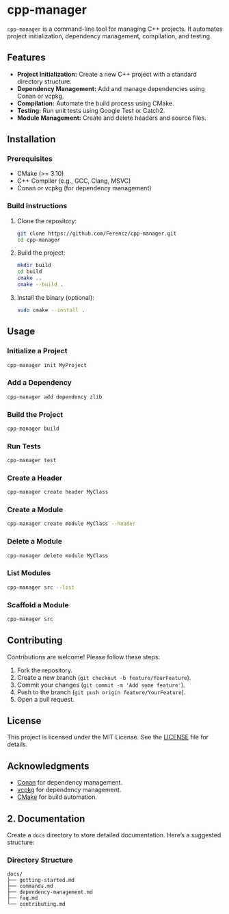 # cpp-manager

`cpp-manager` is a command-line tool for managing C++ projects. It automates project initialization, dependency management, compilation, and testing.

## Features
- **Project Initialization:** Create a new C++ project with a standard directory structure.
- **Dependency Management:** Add and manage dependencies using Conan or vcpkg.
- **Compilation:** Automate the build process using CMake.
- **Testing:** Run unit tests using Google Test or Catch2.
- **Module Management:** Create and delete headers and source files.

## Installation

### Prerequisites
- CMake (>= 3.10)
- C++ Compiler (e.g., GCC, Clang, MSVC)
- Conan or vcpkg (for dependency management)

### Build Instructions
1. Clone the repository:
   ```bash
   git clone https://github.com/Ferencz/cpp-manager.git
   cd cpp-manager
   ```

2. Build the project:
   ```bash
   mkdir build
   cd build
   cmake ..
   cmake --build .
   ```

3. Install the binary (optional):
   ```bash
   sudo cmake --install .
   ```

## Usage

### Initialize a Project
```bash
cpp-manager init MyProject
```

### Add a Dependency
```bash
cpp-manager add dependency zlib
```

### Build the Project
```bash
cpp-manager build
```

### Run Tests
```bash
cpp-manager test
```

### Create a Header
```bash
cpp-manager create header MyClass
```

### Create a Module
```bash
cpp-manager create module MyClass --header
```

### Delete a Module
```bash
cpp-manager delete module MyClass
```

### List Modules
```bash
cpp-manager src --list
```

### Scaffold a Module
```bash
cpp-manager src
```

## Contributing
Contributions are welcome! Please follow these steps:
1. Fork the repository.
2. Create a new branch (`git checkout -b feature/YourFeature`).
3. Commit your changes (`git commit -m 'Add some feature'`).
4. Push to the branch (`git push origin feature/YourFeature`).
5. Open a pull request.

## License
This project is licensed under the MIT License. See the [LICENSE](LICENSE) file for details.

## Acknowledgments
- [Conan](https://conan.io/) for dependency management.
- [vcpkg](https://vcpkg.io/) for dependency management.
- [CMake](https://cmake.org/) for build automation.

## **2. Documentation**
Create a `docs` directory to store detailed documentation. Here’s a suggested structure:

### **Directory Structure**

```
docs/
├── getting-started.md
├── commands.md
├── dependency-management.md
├── faq.md
└── contributing.md
```


